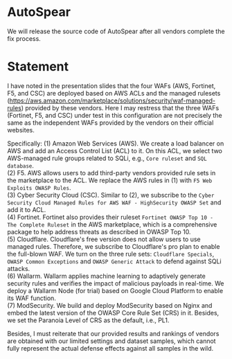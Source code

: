 # AutoSpear
We will release the source code of AutoSpear after all vendors complete the fix process.

# Statement
I have noted in the presentation slides that the four WAFs (AWS, Fortinet, F5, and CSC) are deployed based on AWS ACLs and the managed rulesets (https://aws.amazon.com/marketplace/solutions/security/waf-managed-rules) provided by these vendors. 
Here I may restress that the three WAFs (Fortinet, F5, and CSC) under test in this configuration are not precisely the same as the independent WAFs provided by the vendors on their official websites.

Specifically:
(1) Amazon Web Services (AWS). We create a load balancer on AWS and add an Access Control List (ACL) to it. On this ACL, we select two AWS-managed rule groups related to SQLi, e.g., `Core ruleset` and `SQL database`.<br>
(2) F5. AWS allows users to add third-party vendors provided rule sets in the marketplace to the ACL. We replace the AWS rules in (1) with `F5 Web Exploits OWASP Rules`.<br>
(3) Cyber Security Cloud (CSC). Similar to (2), we subscribe to the `Cyber Security Cloud Managed Rules for AWS WAF - HighSecurity OWASP Set` and add it to ACL.<br>
(4) Fortinet. Fortinet also provides their ruleset `Fortinet OWASP Top 10 - The Complete Ruleset` in the AWS marketplace, which is a comprehensive package to help address threats as described in OWASP Top 10.<br>
(5) Cloudflare. Cloudflare's free version does not allow users to use managed rules. Therefore, we subscribe to Cloudflare's pro plan to enable the full-blown WAF. We turn on the three rule sets: `Cloudflare Specials`, `OWASP Common Exceptions` and `OWASP Generic Attack` to defend against SQLi attacks.<br>
(6) Wallarm. Wallarm applies machine learning to adaptively generate security rules and verifies the impact of malicious payloads in real-time. We deploy a Wallarm Node (for trial) based on Google Cloud Platform to enable its WAF function.<br>
(7) ModSecurity. We build and deploy ModSecurity based on Nginx and embed the latest version of the OWASP Core Rule Set (CRS) in it. Besides, we set the Paranoia Level of CRS as the default, i.e., PL1.<br>

Besides, I must reiterate that our provided results and rankings of vendors are obtained with our limited settings and dataset samples, which cannot fully represent the actual defense effects against all samples in the wild.
